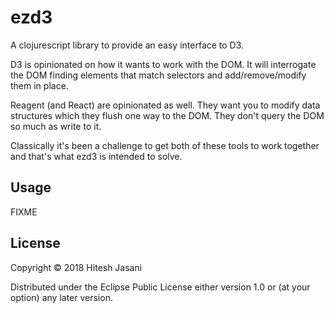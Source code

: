 # ezd3

A clojurescript library to provide an easy interface to D3.

D3 is opinionated on how it wants to work with the DOM.  It will
interrogate the DOM finding elements that match selectors and
add/remove/modify them in place.

Reagent (and React) are opinionated as well.  They want you to modify
data structures which they flush one way to the DOM.  They don't query
the DOM so much as write to it.

Classically it's been a challenge to get both of these tools to work
together and that's what ezd3 is intended to solve.

## Usage

FIXME

## License

Copyright © 2018 Hitesh Jasani

Distributed under the Eclipse Public License either version 1.0 or (at
your option) any later version.
